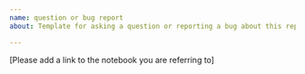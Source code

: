 ```yaml
---
name: question or bug report
about: Template for asking a question or reporting a bug about this repo

---
```


[Please add a link to the notebook you are referring to]
